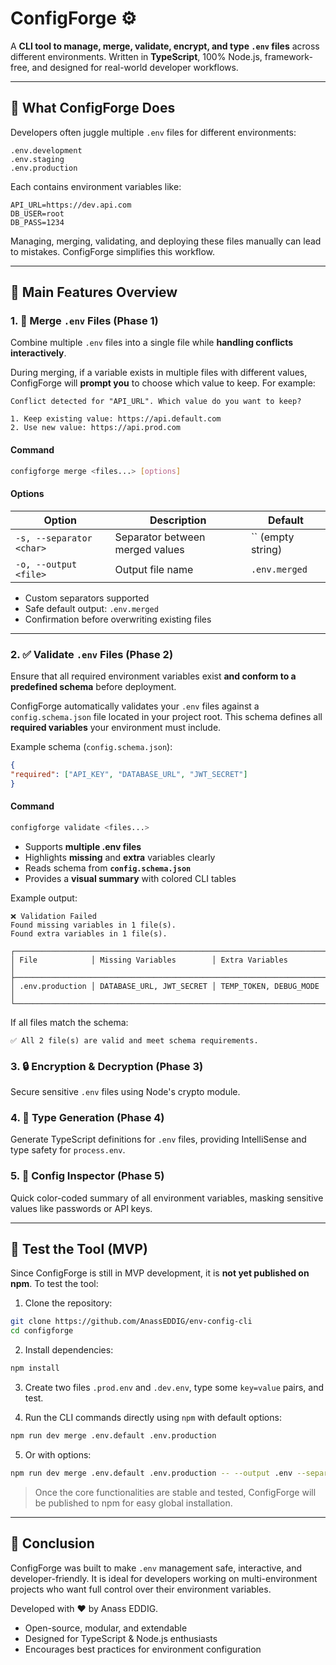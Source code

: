 # ConfigForge ⚙️

A **CLI tool to manage, merge, validate, encrypt, and type `.env` files** across different environments.
Written in **TypeScript**, 100% Node.js, framework-free, and designed for real-world developer workflows.

---

## 🧰 What ConfigForge Does

Developers often juggle multiple `.env` files for different environments:

```
.env.development
.env.staging
.env.production
```

Each contains environment variables like:

```
API_URL=https://dev.api.com
DB_USER=root
DB_PASS=1234
```

Managing, merging, validating, and deploying these files manually can lead to mistakes. ConfigForge simplifies this workflow.

---

## 🧩 Main Features Overview

### 1. 🔄 Merge `.env` Files (Phase 1)

Combine multiple `.env` files into a single file while **handling conflicts interactively**.

During merging, if a variable exists in multiple files with different values, ConfigForge will **prompt you** to choose which value to keep. For example:

```
Conflict detected for "API_URL". Which value do you want to keep?

1. Keep existing value: https://api.default.com
2. Use new value: https://api.prod.com
   ```

#### Command

```bash
configforge merge <files...> [options]
```

#### Options

| Option                   | Description                     | Default           |
| ------------------------ | ------------------------------- | ----------------- |
| `-s, --separator <char>` | Separator between merged values | `` (empty string) |
| `-o, --output <file>`    | Output file name                | `.env.merged`     |

- Custom separators supported
- Safe default output: `.env.merged`
- Confirmation before overwriting existing files

---

### 2. ✅ Validate `.env` Files (Phase 2)

Ensure that all required environment variables exist **and conform to a predefined schema** before deployment.

ConfigForge automatically validates your `.env` files against a `config.schema.json` file located in your project root. This schema defines all **required variables** your environment must include.

Example schema (`config.schema.json`):

```json
{
"required": ["API_KEY", "DATABASE_URL", "JWT_SECRET"]
}
```

#### Command

```bash
configforge validate <files...>
```

- Supports **multiple .env files**
- Highlights **missing** and **extra** variables clearly
- Reads schema from **`config.schema.json`**
- Provides a **visual summary** with colored CLI tables

Example output:

```
❌ Validation Failed
Found missing variables in 1 file(s).
Found extra variables in 1 file(s).

┌─────────────────────────────────────────────────────────────────────────────────────────┐
│ File            │ Missing Variables        │ Extra Variables                            │
├─────────────────────────────────────────────────────────────────────────────────────────┤
│ .env.production │ DATABASE_URL, JWT_SECRET │ TEMP_TOKEN, DEBUG_MODE                     │
└─────────────────────────────────────────────────────────────────────────────────────────┘
```

If all files match the schema:

```
✅ All 2 file(s) are valid and meet schema requirements.
```

### 3. 🔒 Encryption & Decryption (Phase 3)

Secure sensitive `.env` files using Node's crypto module.

### 4. 🧠 Type Generation (Phase 4)

Generate TypeScript definitions for `.env` files, providing IntelliSense and type safety for `process.env`.

### 5. 🧮 Config Inspector (Phase 5)

Quick color-coded summary of all environment variables, masking sensitive values like passwords or API keys.

---

## 🚀 Test the Tool (MVP)

Since ConfigForge is still in MVP development, it is **not yet published on npm**. To test the tool:

1. Clone the repository:

```bash
git clone https://github.com/AnassEDDIG/env-config-cli
cd configforge
```

2. Install dependencies:

```bash
npm install
```

3. Create two files `.prod.env` and `.dev.env`, type some `key=value` pairs, and test.

4. Run the CLI commands directly using `npm` with default options:

```bash
npm run dev merge .env.default .env.production
```

5. Or with options:

```bash
npm run dev merge .env.default .env.production -- --output .env --separator ===
```

> Once the core functionalities are stable and tested, ConfigForge will be published to npm for easy global installation.

---

## 🤝 Conclusion

ConfigForge was built to make `.env` management safe, interactive, and developer-friendly. It is ideal for developers working on multi-environment projects who want full control over their environment variables.

Developed with ❤️ by Anass EDDIG.

- Open-source, modular, and extendable
- Designed for TypeScript & Node.js enthusiasts
- Encourages best practices for environment configuration
